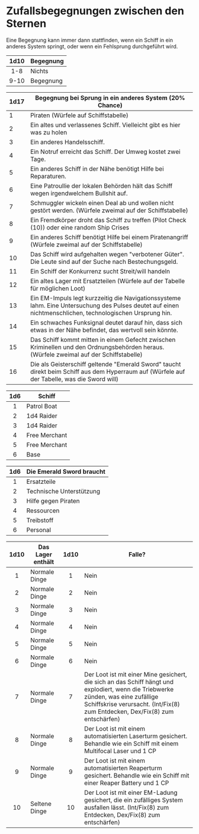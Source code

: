 # Zufallsbegegnungen zwischen den Sternen

Eine Begegnung kann immer dann stattfinden, wenn ein Schiff in ein anderes System springt, oder wenn ein Fehlsprung durchgeführt wird.

|1d10|Begegnung|
|:---:|---|
|1-8|Nichts|
|9-10|Begegnung|

| 1d17 | Begegnung bei Sprung in ein anderes System (20% Chance)      |
| ---- | ------------------------------------------------------------ |
| 1    | Piraten (Würfele auf Schiffstabelle)      |
| 2    | Ein altes und verlassenes Schiff. Vielleicht gibt es hier was zu holen |
| 3    | Ein anderes Handelsschiff.                                   |
| 4    | Ein Notruf erreicht das Schiff. Der Umweg kostet zwei Tage.  |
| 5    | Ein anderes Schiff in der Nähe benötigt Hilfe bei Reparaturen.           |
| 6    | Eine Patroullie der lokalen Behörden hält das Schiff wegen irgendwelchem Bullshit auf.    |
| 7    | Schmuggler wickeln einen Deal ab und wollen nicht gestört werden. (Würfele zweimal auf der Schiffstabelle) |
| 8    | Ein Fremdkörper droht das Schiff zu treffen (Pilot Check (10)) oder eine random Ship Crises |
| 9   | Ein anderes Schiff benötigt Hilfe bei einem Piratenangriff (Würfele zweimal auf der Schiffstabelle)  |
| 10   | Das Schiff wird aufgehalten wegen "verbotener Güter". Die Leute sind auf der Suche nach Bestechungsgeld. |
| 11   | Ein Schiff der Konkurrenz sucht Streit/will handeln          |
| 12   | Ein altes Lager mit Ersatzteilen (Würfele auf der Tabelle für möglichen Loot) |
| 13   | Ein EM-Impuls legt kurzzeitig die Navigationssysteme lahm. Eine Untersuchung des Pulses deutet auf einen nichtmenschlichen, technologischen Ursprung hin. |
| 14   | Ein schwaches Funksignal deutet darauf hin, dass sich etwas in der Nähe befindet, das wertvoll sein könnte. |
| 15   | Das Schiff kommt mitten in einem Gefecht zwischen Kriminellen und den Ordnungsbehörden heraus. (Würfele zweimal auf der Schiffstabelle) |
| 16   | Die als Geisterschiff geltende "Emerald Sword" taucht direkt beim Schiff aus dem Hyperraum auf (Würfele auf der Tabelle, was die Sword will)  |

| 1d6 | Schiff |
| :---: | --- |
| 1    | Patrol Boat  |
| 2    | 1d4 Raider |
| 3    | 1d4 Raider |
| 4    | Free Merchant |
| 5    | Free Merchant |
| 6    | Base |

|1d6|Die Emerald Sword braucht|
| :---: | --- |
| 1    | Ersatzteile  |
| 2    | Technische Unterstützung |
| 3    | Hilfe gegen Piraten |
| 4    | Ressourcen |
| 5    | Treibstoff |
| 6    | Personal |

|1d10|Das Lager enthält|1d10|Falle?|
|:---:|---|:---:|---|
|1|Normale Dinge|1|Nein|
|2|Normale Dinge|2|Nein|
|3|Normale Dinge|3|Nein|
|4|Normale Dinge|4|Nein|
|5|Normale Dinge|5|Nein|
|6|Normale Dinge|6|Nein|
|7|Normale Dinge|7|Der Loot ist mit einer Mine gesichert, die sich an das Schiff hängt und explodiert, wenn die Triebwerke zünden, was eine zufällige Schiffskrise verursacht. (Int/Fix(8) zum Entdecken, Dex/Fix(8) zum entschärfen)|
|8|Normale Dinge|8|Der Loot ist mit einem automatisierten Laserturm gesichert. Behandle wie ein Schiff mit einem Multifocal Laser und 1 CP|
|9|Normale Dinge|9|Der Loot ist mit einem automatisierten Reaperturm gesichert. Behandle wie ein Schiff mit einer Reaper Battery und 1 CP |
|10|Seltene Dinge|10|Der Loot ist mit einer EM-Ladung gesichert, die ein zufälliges System ausfallen lässt. (Int/Fix(8) zum Entdecken, Dex/Fix(8) zum entschärfen)|
